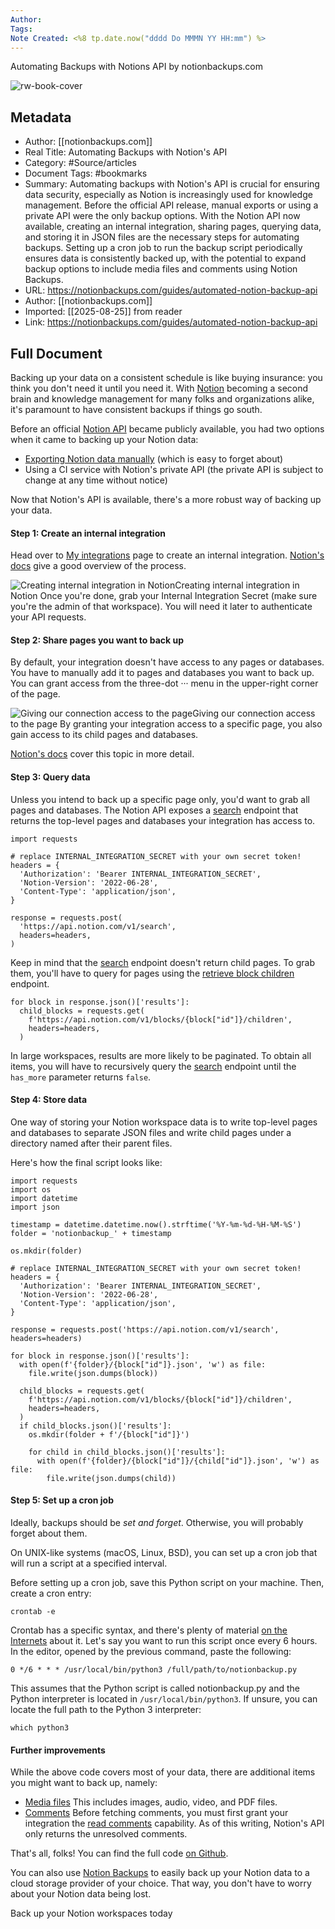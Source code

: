 ```yaml
---
Author: 
Tags:
Note Created: <%8 tp.date.now("dddd Do MMMN YY HH:mm") %>
---
```

Automating Backups with Notions API by notionbackups.com

![rw-book-cover](https://notionbackups.com/assets/images/printing-press-papers.png)

## Metadata
- Author: [[notionbackups.com]]
- Real Title: Automating Backups with Notion's API
- Category: #Source/articles
- Document Tags:  #bookmarks 
- Summary: Automating backups with Notion's API is crucial for ensuring data security, especially as Notion is increasingly used for knowledge management. Before the official API release, manual exports or using a private API were the only backup options. With the Notion API now available, creating an internal integration, sharing pages, querying data, and storing it in JSON files are the necessary steps for automating backups. Setting up a cron job to run the backup script periodically ensures data is consistently backed up, with the potential to expand backup options to include media files and comments using Notion Backups.
- URL: https://notionbackups.com/guides/automated-notion-backup-api
- Author: [[notionbackups.com]]
- Imported: [[2025-08-25]] from reader
- Link: https://notionbackups.com/guides/automated-notion-backup-api

## Full Document
Backing up your data on a consistent schedule is like buying insurance: you think you don't need it until you need it. With [Notion](https://www.notion.so) becoming a second brain and knowledge management for many folks and organizations alike, it's paramount to have consistent backups if things go south.

Before an official [Notion API](https://developers.notion.com/) became publicly available, you had two options when it came to backing up your Notion data:

* [Exporting Notion data manually](https://www.notion.so/help/back-up-your-data) (which is easy to forget about)
* Using a CI service with Notion's private API (the private API is subject to change at any time without notice)

Now that Notion's API is available, there's a more robust way of backing up your data.

#### Step 1: Create an internal integration

Head over to [My integrations](https://www.notion.so/my-integrations) page to create an internal integration. [Notion's docs](https://developers.notion.com/docs/getting-started) give a good overview of the process.

![Creating internal integration in Notion](https://notionbackups.com/assets/images/notion-internal-integration.png)Creating internal integration in Notion
Once you're done, grab your Internal Integration Secret (make sure you're the admin of that workspace). You will need it later to authenticate your API requests.

#### Step 2: Share pages you want to back up

By default, your integration doesn't have access to any pages or databases. You have to manually add it to pages and databases you want to back up. You can grant access from the three-dot ··· menu in the upper-right corner of the page.

![Giving our connection access to the page](https://notionbackups.com/assets/images/add-connections-menu.png)Giving our connection access to the page
By granting your integration access to a specific page, you also gain access to its child pages and databases.

[Notion's docs](https://developers.notion.com/docs/create-a-notion-integration) cover this topic in more detail.

#### Step 3: Query data

Unless you intend to back up a specific page only, you'd want to grab all pages and databases. The Notion API exposes a [search](https://developers.notion.com/reference/post-search) endpoint that returns the top-level pages and databases your integration has access to.

```
import requests

# replace INTERNAL_INTEGRATION_SECRET with your own secret token!
headers = {
  'Authorization': 'Bearer INTERNAL_INTEGRATION_SECRET',
  'Notion-Version': '2022-06-28',
  'Content-Type': 'application/json',
}

response = requests.post(
  'https://api.notion.com/v1/search',
  headers=headers,
)

```

Keep in mind that the [search](https://developers.notion.com/reference/post-search) endpoint doesn't return child pages. To grab them, you'll have to query for pages using the [retrieve block children](https://developers.notion.com/reference/get-block-children) endpoint.

```
for block in response.json()['results']:
  child_blocks = requests.get(
    f'https://api.notion.com/v1/blocks/{block["id"]}/children',
    headers=headers,
  )

```

In large workspaces, results are more likely to be paginated. To obtain all items, you will have to recursively query the [search](https://developers.notion.com/reference/post-search) endpoint until the `has_more` parameter returns `false`.

#### Step 4: Store data

One way of storing your Notion workspace data is to write top-level pages and databases to separate JSON files and write child pages under a directory named after their parent files.

Here's how the final script looks like:

```
import requests
import os
import datetime
import json

timestamp = datetime.datetime.now().strftime('%Y-%m-%d-%H-%M-%S')
folder = 'notionbackup_' + timestamp

os.mkdir(folder)

# replace INTERNAL_INTEGRATION_SECRET with your own secret token!
headers = {
  'Authorization': 'Bearer INTERNAL_INTEGRATION_SECRET',
  'Notion-Version': '2022-06-28',
  'Content-Type': 'application/json',
}

response = requests.post('https://api.notion.com/v1/search', headers=headers)

for block in response.json()['results']:
  with open(f'{folder}/{block["id"]}.json', 'w') as file:
    file.write(json.dumps(block))

  child_blocks = requests.get(
    f'https://api.notion.com/v1/blocks/{block["id"]}/children',
    headers=headers,
  )
  if child_blocks.json()['results']:
    os.mkdir(folder + f'/{block["id"]}')

    for child in child_blocks.json()['results']:
      with open(f'{folder}/{block["id"]}/{child["id"]}.json', 'w') as file:
        file.write(json.dumps(child))

```

#### Step 5: Set up a cron job

Ideally, backups should be *set and forget*. Otherwise, you will probably forget about them.

On UNIX-like systems (macOS, Linux, BSD), you can set up a cron job that will run a script at a specified interval.

Before setting up a cron job, save this Python script on your machine. Then, create a cron entry:

```
crontab -e
```

Crontab has a specific syntax, and there's plenty of material [on the Internets](https://crontab.guru/) about it. Let's say you want to run this script once every 6 hours. In the editor, opened by the previous command, paste the following:

```
0 */6 * * * /usr/local/bin/python3 /full/path/to/notionbackup.py
```

This assumes that the Python script is called notionbackup.py and the Python interpreter is located in `/usr/local/bin/python3`. If unsure, you can locate the full path to the Python 3 interpreter:

```
which python3
```

#### Further improvements

While the above code covers most of your data, there are additional items you might want to back up, namely:

* [Media files](https://developers.notion.com/docs/working-with-files-and-media) This includes images, audio, video, and PDF files.
* [Comments](https://developers.notion.com/docs/working-with-comments) Before fetching comments, you must first grant your integration the [read comments](https://developers.notion.com/reference/capabilities#comment-capabilities) capability. As of this writing, Notion's API only returns the unresolved comments.

That's all, folks! You can find the full code [on Github](https://github.com/NotionBackups/notion-backup-python).

You can also use [Notion Backups](https://notionbackups.com/) to easily back up your Notion data to a cloud storage provider of your choice. That way, you don't have to worry about your Notion data being lost.

Back up your Notion workspaces today
